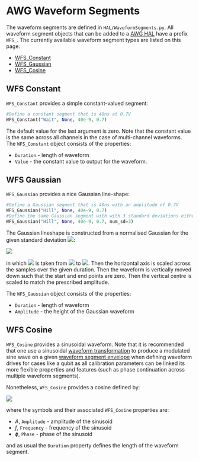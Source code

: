 # AWG Waveform Segments

The waveform segments are defined in `HAL/WaveformSegments.py`. All waveform segment objects that can be added to a [AWG HAL](AWG_Pulse_Building.md) have a prefix `WFS_`. The currently available waveform segment types are listed on this page:

- [WFS_Constant](#wfs-constant)
- [WFS_Gaussian](#wfs-gaussian)
- [WFS_Cosine](#wfs-cosine)

## WFS Constant

`WFS_Constant` provides a simple constant-valued segment:

```python
#Define a constant segment that is 40ns at 0.7V
WFS_Constant("Wait", None, 40e-9, 0.7)
```

The default value for the last argument is zero. Note that the constant value is the same across all channels in the case of multi-channel waveforms. The `WFS_Constant` object consists of the properties:

- `Duration` - length of waveform
- `Value` - the constant value to output for the waveform.

## WFS Gaussian

`WFS_Gaussian` provides a nice Gaussian line-shape:

```python
#Define a Gaussian segment that is 40ns with an amplitude of 0.7V
WFS_Gaussian("Hill", None, 40e-9, 0.7)
#Define the same Gaussian segment with with 3 standard deviations either direction
WFS_Gaussian("Hill", None, 40e-9, 0.7, num_sd=3)
```

The Gaussian lineshape is constructed from a normalised Gaussian for the given standard deviation <img src="https://render.githubusercontent.com/render/math?math=\sigma">:

<img src="https://render.githubusercontent.com/render/math?math=G(x)=\exp\left(-\tfrac{x^2}{\sigma^2}\right)">

in which <img src="https://render.githubusercontent.com/render/math?math=x"> is taken from <img src="https://render.githubusercontent.com/render/math?math=-\sigma"> to <img src="https://render.githubusercontent.com/render/math?math=%2B\sigma">. Then the horizontal axis is scaled across the samples over the given duration. Then the waveform is vertically moved down such that the start and end points are zero. Then the vertical centre is scaled to match the prescribed amplitude.

The `WFS_Gaussian` object consists of the properties:

- `Duration` - length of waveform
- `Amplitude` - the height of the Gaussian waveform

## WFS Cosine

`WFS_Cosine` provides a sinusoidal waveform. Note that it is recommended that one use a sinusoidal [waveform transformation](AWG_WFMTs.md) to produce a modulated sine wave on a given [waveform segment envelope](AWG_Pulse_Building.md) when defining waveform drives for cases like a qubit as all calibration parameters can be linked its more flexible properties and features (such as phase continuation across multiple waveform segments).

Nonetheless, `WFS_Cosine` provides a cosine defined by:

<img src="https://render.githubusercontent.com/render/math?math=f(t)=A\cos(2\pi ft %2B\phi)">

where the symbols and their associated `WFS_Cosine` properties are:

- *A*, `Amplitude` - amplitude of the sinusoid
- *f*, `Frequency` - frequency of the sinusoid
- *ɸ*, `Phase` - phase of the sinusoid

and as usual the `Duration` property defines the length of the waveform segment.
